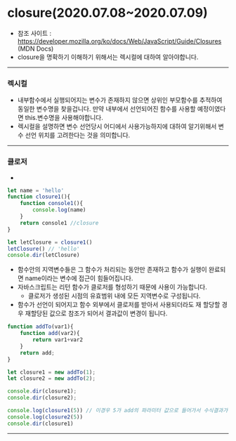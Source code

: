 closure(2020.07.08~2020.07.09)
===
* 참조 사이트 : https://developer.mozilla.org/ko/docs/Web/JavaScript/Guide/Closures (MDN Docs)
* closure을 명확하기 이해하기 위해서는 렉시컬에 대하여 알아야합니다.
---
### 렉시컬
* 내부함수에서 실행되어지는 변수가 존재하지 않으면 상위인 부모함수를 추적하여 동일한 변수명을 찾을겁니다. 만약 내부에서 선언되어진 함수를 사용할 예정이였다면 this.변수명을 사용해야합니다.
* 렉시컬을 설명하면 변수 선언당시 어디에서 사용가능하지에 대하여 알기위해서 변수 선언 위치를 고려한다는 것을 의미합니다. 
---
### 클로저
* 
```js
let name = 'hello'
function closure1(){
    function console1(){
        console.log(name)
    }
    return console1 //closure
}

let letClosure = closure1()
letClosure() // 'hello'
console.dir(letClosure)
```
* 함수안의 지역변수들은 그 함수가 처리되는 동안만 존재하고 함수가 실행이 완료되면 name이라는 변수에 접근이 힘들어집니다.
* 자바스크립트는 리턴 함수가 클로저를 형성하기 때문에 사용이 가능합니다. 
    * 클로저가 생성된 시점의 유효범위 내에 모든 지역변수로 구성됩니다.
* 함수가 선언이 되어지고 함수 외부에서 클로저를 받아서 사용되더라도 재 할당할 경우 재할당된 값으로 참조가 되어서 결과값이 변경이 됩니다.
```js
function addTo(var1){
    function add(var2){
        return var1+var2
    }
    return add;
}

let closure1 = new addTo(1);
let closure2 = new addTo(2);

console.dir(closure1);
console.dir(closure2);

console.log(closure1(5)) // 이경우 5가 add의 파라미터 값으로 들어가서 수식결과가 6이 나옵니다.
console.log(closure2(5))
console.dir(closure1)
```
---